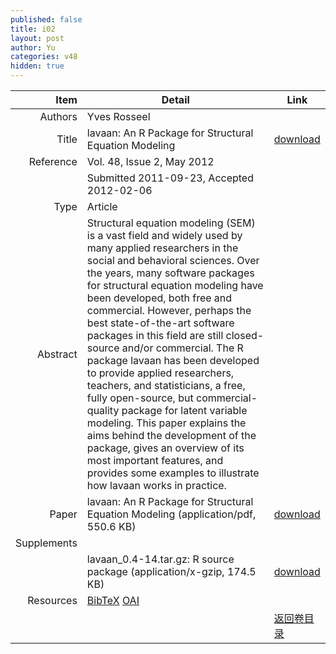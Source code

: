 ```yaml
---
published: false
title: i02
layout: post
author: Yu
categories: v48
hidden: true
---
```


| Item | Detail | Link |
|---:|---|---|
| Authors | Yves Rosseel| |
| Title |lavaan: An R Package for Structural Equation Modeling | [download](http://www.jstatsoft.org/v48/i02/paper) |
| Reference |Vol. 48, Issue 2, May 2012 | |
| | Submitted 2011-09-23, Accepted 2012-02-06| | 
| Type | Article| |
| Abstract | Structural equation modeling (SEM) is a vast field and widely used by many applied researchers in the social and behavioral sciences. Over the years, many software packages for structural equation modeling have been developed, both free and commercial. However, perhaps the best state-of-the-art software packages in this field are still closed-source and/or commercial. The R package lavaan has been developed to provide applied researchers, teachers, and statisticians, a free, fully open-source, but commercial-quality package for latent variable modeling. This paper explains the aims behind the development of the package, gives an overview of its most important features, and provides some examples to illustrate how lavaan works in practice.| |
| Paper | lavaan: An R Package for Structural Equation Modeling  (application/pdf, 550.6 KB)| [download](http://www.jstatsoft.org/v48/i02/paper) |
| Supplements | | |
| |lavaan_0.4-14.tar.gz: R source package  (application/x-gzip, 174.5 KB)|  [download](http://www.jstatsoft.org/v48/i02/supp/1) |
| Resources | [BibTeX](http://www.jstatsoft.org/v48/i02/bibtex) [OAI](http://www.jstatsoft.org/oai?verb=GetRecord&identifier=oai.jstatsoft/v48/i02&prefix=oai_dc)| |
| |  | [返回卷目录]({{site.baseurl}}/volume/v48.html) |